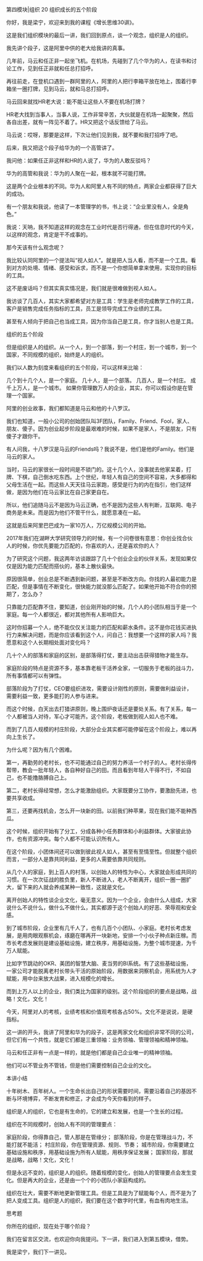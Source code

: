 第四模块|组织  20 组织成长的五个阶段


你好，我是梁宁，欢迎来到我的课程《增长思维30讲》。

这是我们组织模块的最后一讲，我们回到原点，谈一个观念，组织是人的组织。

我先讲个段子，这是阿里中供的老大给我讲的真事。

几年前，马云和任正非一起坐飞机。在机场，先碰到了几个华为的人，在读书和讨论工作，见到任正非就和任总打招呼。

再往前走，在登机口遇到一群阿里的人，阿里的人把行李箱平放在地上，围着行李箱坐一圈打牌，见到马云，就和马总打招呼。

马云回来就找HR老大说：能不能让这些人不要在机场打牌？

HR老大找到当事人，当事人说，工作非常辛苦，大伙就是在机场一起聚聚，然后各自出差，就有一阵见不着了。HR又把这个话反馈给了马云。

马云说：哎呀，那要是这样，下次让他们见到我，就不要和我打招呼了吧。

后来，我又把这个段子给华为的一个高管讲了。

我问他：如果任正非这样和HR的人说了，华为的人敢反驳吗？

华为的高管和我说：华为的人聚在一起，根本就不可能打牌。

这是两个企业根本的不同。华为人和阿里人有不同的特点，两家企业都获得了巨大的成功。

有一个朋友和我说，他读了一本管理学的书，书上说：“企业里没有人，全是角色。”

我说：天呐，我不知道这样的观念在工业时代是否行得通，但在信息时代的今天，以这样的观念，肯定是干不成事的。

那今天该有什么观念呢？

我比较认同阿里的一个提法叫“视人如人”。就是把人当人看，而不是一个工具。看到对方的处境、情绪、感受和诉求，而不是一个你想简单拿来使用，实现你的目标的工具。 

这不是废话吗？但其实真实情况是，我们就是很难做到视人如人。

我访谈了几百人，其实大家都希望对方是工具：学生是老师完成教学工作的工具，客户是销售完成任务指标的工具，员工是领导完成工作业绩的工具。

甚至有人倾向于把自己也当成工具，因为你当自己是工具，你才当别人也是工具。

组织的五个阶段

但是组织是人的组织。从一个人，到一个部落，到一个村庄，到一个城市，到一个国家，不同规模的组织，始终是人的组织。

我们以人数为刻度来看组织的五个阶段，可以这样来比喻：

几个到十几个人，是一个家庭。
几十人，是一个部落。
几百人，是一个村庄。
成千上万人，是一个城市。
如果你管理数万人的企业，其实，你可以假设你是在管理一个国家。

阿里的创业故事，我们都知道是马云和他的十八罗汉。

我们也知道，一般小公司的创始团队叫3F团队，Family、Friend、Fool，家人、朋友、傻子。因为创业起步阶段是最艰难的时候，如果不是家人，不是朋友，只有傻子才跟你干。

有人问我，十八罗汉是马云的Friends吗？我说不是，他们是他的Family。他们是马云的家人。

当时，马云的家很长一段时间是不锁门的。这十几个人，没事就去他家呆着，打牌、下棋，自己倒水吃东西。上个世纪，年轻人有自己的空间不容易，大多都得和父母生活在一起。而这些人天天往马云家跑，感受是行为的内在指引，他们这样做，是因为他们在马云家比在自己家更自在。

所以，他们追随马云不是因为马云正确，也不是因为这些人有判断，互联网、电子商务是未来。而是因为他们不管干什么，就愿意凑在一起。

这就是后来阿里巴巴成为一家10万人，万亿规模公司的开始。

2017年我们在湖畔大学研究领导力的时候，有一个问卷很有意思：你创业找合伙人的时候，你优先要能力匹配的，你喜欢的人，还是喜欢你的人？

为了研究这个问题，我这两年访谈跟踪了几十个创业企业的伙伴关系，发现如果仅仅是因为能力匹配而搭伙的，基本上散伙最快。

原因很简单，创业总是不断遇到新问题，甚至是不断改方向。你找的人最初能力是匹配，但是事情在不断变化，很快能力就没那么匹配了。如果他开始不符合你的预期了，怎么办？

只靠能力匹配靠不住，要知道，创业刚开始的时候，几个人的小团队相当于是一个家庭。每一个人都很近，都对其他所有人影响巨大。

这时你招募一个人，绝不能仅仅关注能力的匹配和薪水条件。这不是你花钱买进执行力来解决问题，而是你应该看到这个人，问自己：我想要一个这样的家人吗？我愿意和这个人长期相处面对变化吗？

几十个人的部落和家庭的区别，是部落得打仗，要主动出击获得猎物才能生存。

家庭阶段的特点是资源不多，基本靠老板干活养全家，一切服务于老板的战斗力，所有事情都可以有弹性。

部落阶段为了打仗，CEO要组织进攻，需要设计刚性的原则，需要做利益设计，需要利益一致，更多能打的人参与进来。

而这个时候，白天出去打猎讲原则，晚上围炉夜话还是要处关系。有了关系，每一个人都被当人对待，军心才可能齐。这个阶段，老板做到视人如人也不难。

而到了几百人规模的村庄阶段，大部分企业其实都可能停留在这个阶段上，难以再向上生长了。

为什么呢？因为有几个困难。

第一，再勤劳的老村长，也不可能通过自己的努力养活一个村子的人。老村长得传帮带，教会一批年轻人，各自种好自己的田。而且看到年轻人干得不行，不如自己，也不能撸胳膊自己上。

第二，老村长得经常想，怎么才能激励组织。大家既要分工协作，要激励先进，也要共享收成。

第三，还要再找机会，怎么开一块新的田。以前我们种苹果，现在我们能不能种西瓜。

这个时候，组织开始有了分工，分成各种小任务群体和小利益群体。大家彼此协作，也有资源冲突。每个人都不可能认识所有人。

在这个阶段，小团体间还可以做到彼此视人如人，甚至有至情至性。但就整个组织而言，一部分人是靠共同利益，更多的人需要依靠共同规则。

从几个人的家庭，到上百人的村落，以创始人的特性为中心，大家就会形成共同的习惯。在一次次征战的胜负里，新人不断进入，老人不断离开，组织一圈一圈扩大，留下来的人就会养成某种一致性，这就是文化。

离开创始人的特性谈企业文化，毫无意义。因为一个企业，会由什么人组成，大家说什么不说什么，做什么不做什么，其实都源于这个创始人的好恶、荣辱观和安全感。

到了城市阶段，企业里有几千人了，也有几百个小团队、小家庭。老村长考虑发展，是用肉眼观察机会，琢磨在哪再开一块新地，安排一个小伙子种点新庄稼。而市长考虑发展则是建设基础设施，建立秩序，用基础设施，为整个城市提速，为千万人赋能。

比如字节跳动的OKR、美团的智慧大脑、麦当劳的BI系统。有了这些基础设施，一家公司才能脱离老村长带头干活的原始阶段，用数据来洞察机会，用系统为人才赋能，用中台来放大战果，进入规模化的增长。

而到上万人以上的企业，我们类比为国家的级别。这个阶段组织的要点是战略，战略！文化，文化！

今天，阿里对人的考核，业绩考核和价值观考核各占50%。文化不是说说，是硬指标。

这一讲的开头，我讲了阿里和华为的段子，这是两家文化和组织非常不同的公司， 但它们有一个共性，就是它们都是三重领袖：业务领袖、管理领袖和精神领袖。

马云和任正非有一点是一样的，就是他们都是自己企业唯一的精神领袖。

他们可以不管业务不管钱，但是他们需要控制自己企业的文化。

本讲小结

十年树木、百年树人。一个生命长出自己的形状需要时间，需要沿着自己的基因不断与环境博弈，不断发育和修正，才会成为今天你看到的样子。

组织是人的组织，它也是有生命的，它的建立和发展，也是一个生长的过程。

组织在不同规模时，创始人有不同的管理要点：

家庭阶段，你得靠自己，管人那是在管缘分；
部落阶段，你是在管理战斗力，不能打就不能活；
村庄阶段，你在管理资源、规则、节奏；
城市阶段，你需要建立基础设施和秩序，用基础设施为所有人赋能，用秩序保证发展；
国家阶段，那就是战略，战略！文化，文化！

但是永远不变的，组织是人的组织。随着规模的变化，创始人的管理要点会发生变化。但是再大的企业，还是由一个个的小团队小家庭构成的。

组织在壮大，需要不断地更新管理工具。但是工具是为了赋能每个人，而不是为了把人变成工具。组织是人的组织，我们要在这个数字时代里，有血有肉地生活。

思考题

你所在的组织，现在处于哪个阶段？

我们在留言区交流，也欢迎你向我提问。下一讲，我们进入到第五模块，借势。

我是梁宁，我们下一讲见。
